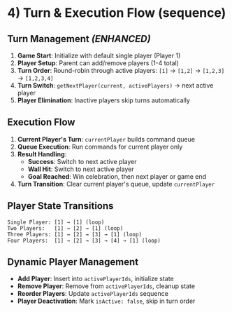 # 4) Turn & Execution Flow (sequence)

## Turn Management *(ENHANCED)*

1. **Game Start**: Initialize with default single player (Player 1)
2. **Player Setup**: Parent can add/remove players (1-4 total)
3. **Turn Order**: Round-robin through active players: `[1]` → `[1,2]` → `[1,2,3]` → `[1,2,3,4]`
4. **Turn Switch**: `getNextPlayer(current, activePlayers)` → next active player
5. **Player Elimination**: Inactive players skip turns automatically

## Execution Flow

1. **Current Player's Turn**: `currentPlayer` builds command queue
2. **Queue Execution**: Run commands for current player only
3. **Result Handling**: 
   - **Success**: Switch to next active player
   - **Wall Hit**: Switch to next active player
   - **Goal Reached**: Win celebration, then next player or game end
4. **Turn Transition**: Clear current player's queue, update `currentPlayer`

## Player State Transitions

```
Single Player: [1] → [1] (loop)
Two Players:   [1] → [2] → [1] (loop)
Three Players: [1] → [2] → [3] → [1] (loop)
Four Players:  [1] → [2] → [3] → [4] → [1] (loop)
```

## Dynamic Player Management

- **Add Player**: Insert into `activePlayerIds`, initialize state
- **Remove Player**: Remove from `activePlayerIds`, cleanup state
- **Reorder Players**: Update `activePlayerIds` sequence
- **Player Deactivation**: Mark `isActive: false`, skip in turn order


